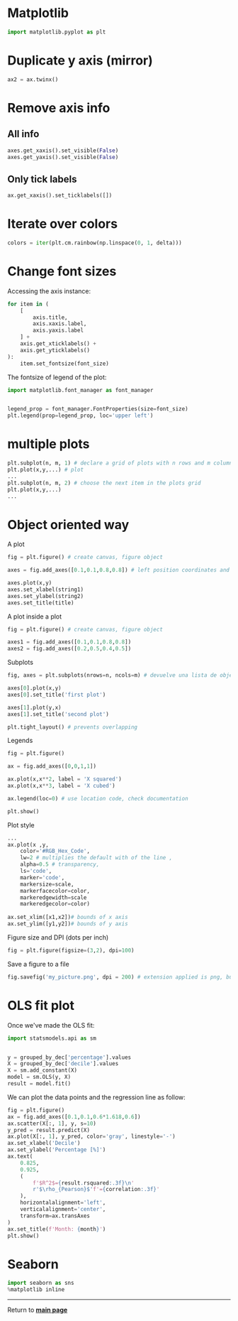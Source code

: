 # Matplotlib

```python
import matplotlib.pyplot as plt
```

# Duplicate y axis (mirror)

```python
ax2 = ax.twinx()
```

# Remove axis info

## All info

```python
axes.get_xaxis().set_visible(False)
axes.get_yaxis().set_visible(False)
```

## Only tick labels

```python
ax.get_xaxis().set_ticklabels([])
```

# Iterate over colors 

 ```python
colors = iter(plt.cm.rainbow(np.linspace(0, 1, delta)))
 ```

# Change font sizes

Accessing the axis instance:

```python
for item in (
    [
        axis.title,
        axis.xaxis.label,
        axis.yaxis.label
    ] +
    axis.get_xticklabels() +
    axis.get_yticklabels()
):
    item.set_fontsize(font_size)  
```

The fontsize of legend of the plot:

```python
import matplotlib.font_manager as font_manager


legend_prop = font_manager.FontProperties(size=font_size)
plt.legend(prop=legend_prop, loc='upper left')
```

# multiple plots
```python
plt.subplot(n, m, 1) # declare a grid of plots with n rows and m columns and choose the 1 one
plt.plot(x,y,...) # plot
...
plt.subplot(n, m, 2) # choose the next item in the plots grid
plt.plot(x,y,...)
...
```

# Object oriented way

A plot
```python
fig = plt.figure() # create canvas, figure object

axes = fig.add_axes([0.1,0.1,0.8,0.8]) # left position coordinates and width and height

axes.plot(x,y)
axes.set_xlabel(string1)
axes.set_ylabel(string2)
axes.set_title(title)
```

A plot inside a plot
```python
fig = plt.figure() # create canvas, figure object

axes1 = fig.add_axes([0.1,0.1,0.8,0.8])
axes2 = fig.add_axes([0.2,0.5,0.4,0.5])
```

Subplots
```python
fig, axes = plt.subplots(nrows=n, ncols=m) # devuelve una lista de objetos "axes"

axes[0].plot(x,y)
axes[0].set_title('first plot')

axes[1].plot(y,x)
axes[1].set_title('second plot')

plt.tight_layout() # prevents overlapping
```

Legends
```python
fig = plt.figure()

ax = fig.add_axes([0,0,1,1])

ax.plot(x,x**2, label = 'X squared')
ax.plot(x,x**3, label = 'X cubed')

ax.legend(loc=0) # use location code, check documentation

plt.show()
```

Plot style
```python
...
ax.plot(x ,y, 
	color='#RGB_Hex_Code', 
	lw=2 # multiplies the default with of the line , 
	alpha=0.5 # transparency, 
	ls='code', 
	marker='code',
	markersize=scale,
	markerfacecolor=color,
	markeredgewidth=scale
	markeredgecolor=color)
	
ax.set_xlim([x1,x2])# bounds of x axis
ax.set_ylim([y1,y2])# bounds of y axis
```


Figure size and DPI (dots per inch)
```python
fig = plt.figure(figsize=(3,2), dpi=100)
```

Save a figure to a file
```python
fig.savefig('my_picture.png', dpi = 200) # extension applied is png, but we can use others such as jpeg...
```

# OLS fit plot

Once we've made the OLS fit:

```python
import statsmodels.api as sm


y = grouped_by_dec['percentage'].values
X = grouped_by_dec['decile'].values
X = sm.add_constant(X)
model = sm.OLS(y, X)
result = model.fit()
```

We can plot the data points and the regression line as follow:

```python
fig = plt.figure()
ax = fig.add_axes([0.1,0.1,0.6*1.618,0.6])
ax.scatter(X[:, 1], y, s=10)
y_pred = result.predict(X)
ax.plot(X[:, 1], y_pred, color='gray', linestyle='-')
ax.set_xlabel('Decile')
ax.set_ylabel('Percentage [%]')
ax.text(
	0.825,
	0.925,
	(
		f'$R^2$={result.rsquared:.3f}\n'
		r'$\rho_{Pearson}$'f'={correlation:.3f}'
	),
	horizontalalignment='left',
	verticalalignment='center',
	transform=ax.transAxes
)
ax.set_title(f'Month: {month}')
plt.show()
```

# Seaborn

```python
import seaborn as sns
%matplotlib inline
```

***

Return to **[main page](../README.md)** 


